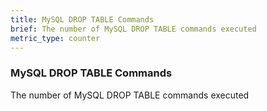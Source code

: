 ```yaml
---
title: MySQL DROP TABLE Commands
brief: The number of MySQL DROP TABLE commands executed
metric_type: counter
---
```

### MySQL DROP TABLE Commands

The number of MySQL DROP TABLE commands executed
